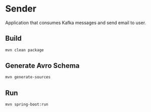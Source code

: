 # Sender

Application that consumes Kafka messages and send email to user.

## Build
```bash
mvn clean package
```

## Generate Avro Schema
```bash
mvn generate-sources
```

## Run
```bash
mvn spring-boot:run
```